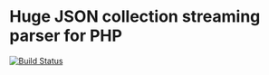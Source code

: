 Huge JSON collection streaming parser for PHP
=============================

[![Build Status](https://travis-ci.org/1105-6601/huge-json-collection-streaming-parser.png?branch=master)](https://travis-ci.org/1105-6601/huge-json-collection-streaming-parser)
